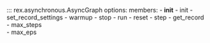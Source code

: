 ::: rex.asynchronous.AsyncGraph
    options:
        members:
            - __init__
            - init
            - set_record_settings
            - warmup
            - stop
            - run
            - reset
            - step
            - get_record      
            - max_steps            
            - max_eps
